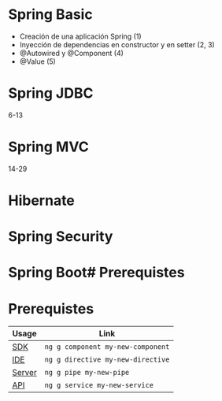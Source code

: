 # Spring Basic
* Creación de una aplicación Spring (1)
* Inyección de dependencias en constructor y en setter (2, 3)
* @Autowired y @Component (4)
* @Value (5)

# Spring JDBC
6-13
# Spring MVC
14-29
# Hibernate
# Spring Security
# Spring Boot# Prerequistes

# Prerequistes
Usage     | Link
---       | ---
[SDK](https://github.com/angular/angular-cli/wiki/generate-component) | `ng g component my-new-component`
[IDE](https://github.com/angular/angular-cli/wiki/generate-directive) | `ng g directive my-new-directive`
[Server](https://github.com/angular/angular-cli/wiki/generate-pipe)           | `ng g pipe my-new-pipe`
[API](https://github.com/angular/angular-cli/wiki/generate-service)     | `ng g service my-new-service`



